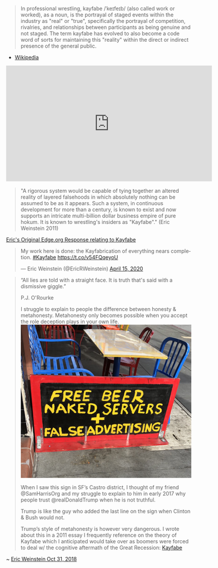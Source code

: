 > In professional wrestling, kayfabe /ˈkeɪfeɪb/ (also called work or worked), as a noun, is the portrayal of staged events within the industry as "real" or "true", specifically the portrayal of competition, rivalries, and relationships between participants as being genuine and not staged. The term kayfabe has evolved to also become a code word of sorts for maintaining this "reality" within the direct or indirect presence of the general public.
- [Wikipedia](https://en.wikipedia.org/wiki/Kayfabe)

<div class="video-container"><iframe width="560" height="315" src="https://www.youtube.com/embed/QGcqV3xrhK0" frameborder="0" allow="accelerometer; autoplay; clipboard-write; encrypted-media; gyroscope; picture-in-picture" allowfullscreen></iframe></div>

> "A rigorous system would be capable of tying together an altered reality of layered falsehoods in which absolutely nothing can be assumed to be as it appears. Such a system, in continuous development for more than a century, is known to exist and now supports an intricate multi-billion dollar business empire of pure hokum. It is known to wrestling's insiders as "Kayfabe"." (Eric Weinstein 2011)

[Eric's Original Edge.org Response relating to Kayfabe](https://www.edge.org/response-detail/11783)


<blockquote class="twitter-tweet"><p lang="en" dir="ltr">My work here is done: the Kayfabrication of everything nears completion. <a href="https://twitter.com/hashtag/Kayfabe?src=hash&amp;ref_src=twsrc%5Etfw">#Kayfabe</a> <a href="https://t.co/v54FQqeyoU">https://t.co/v54FQqeyoU</a></p>&mdash; Eric Weinstein (@EricRWeinstein) <a href="https://twitter.com/EricRWeinstein/status/1250464255071023105?ref_src=twsrc%5Etfw">April 15, 2020</a></blockquote> <script async src="https://platform.twitter.com/widgets.js" charset="utf-8"></script>


> “All lies are told with a straight face. It is truth that's said with a dismissive giggle.”
>
> P.J. O'Rourke
>
> I struggle to explain to people the difference between honesty & metahonesty. Metahonesty only becomes possible when you accept the role deception plays in your own life.
> ![metahonesty](img/freebeer.jpg)
>
>
>When I saw this sign in SF’s Castro district, I thought of my friend @SamHarrisOrg and my struggle to explain to him in early 2017 why people trust  @realDonaldTrump when he is not truthful.
>
> Trump is like the guy who added the last line on the sign when Clinton & Bush would not.
>
>Trump’s style of metahonesty is however very dangerous. I wrote about this in a 2011 essay I frequently reference on the theory of Kayfabe which I anticipated would take over as boomers were forced to deal w/ the cognitive aftermath of the Great Recession: [Kayfabe](https://www.edge.org/response-detail/11783)


~ [Eric Weinstein Oct 31, 2018](https://twitter.com/ericrweinstein/status/1057712702607388672?lang=en)
